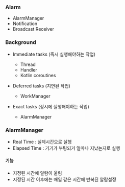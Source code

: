 ### Alarm

+ AlarmManager
+ Notification
+ Broadcast Receiver

### Background

+ Immediate tasks (즉시 실행해야하는 작업)
  - Thread
  - Handler
  - Kotlin coroutines
  
+ Deferred tasks (지연된 작업)
  - WorkManager
  
+ Exact tasks (정시에 실행해야하는 작업)
  - AlarmManager
  
### AlarmManager

+ Real Time : 실제시간으로 실행
+ Elapsed Time : 기기가 부팅되거 얼마나 지났는지로 실행

#### 기능

+ 지정된 시간에 알람이 울림
+ 지정된 시간 이후에는 매일 같은 시간에 반복된 알람설정
